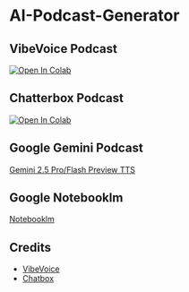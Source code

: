 # AI-Podcast-Generator
## VibeVoice Podcast
[![Open In Colab](https://colab.research.google.com/assets/colab-badge.svg)](https://colab.research.google.com/github/NeuralFalconYT/AI-Podcast-Generator/blob/main/VibeVoice.ipynb) <br>
## Chatterbox Podcast
[![Open In Colab](https://colab.research.google.com/assets/colab-badge.svg)](https://colab.research.google.com/github/NeuralFalconYT/chatterbox-colab/blob/main/ChatterBox_Podcast.ipynb) <br>
## Google Gemini Podcast
[Gemini 2.5 Pro/Flash  Preview TTS](https://aistudio.google.com/generate-speech)
## Google Notebooklm
[Notebooklm](https://notebooklm.google.com/notebook/)
## Credits
- [VibeVoice](https://github.com/microsoft/VibeVoice)
- [Chatbox](https://github.com/chatboxai/chatbox)

